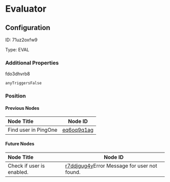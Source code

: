 # Evaluator
## Configuration
ID:  71uz2oxfw9

Type: EVAL 







### Additional Properties
fdo3dhvrb8
```string 
anyTriggersFalse
```





### Position

#### Previous Nodes
| Node Title | Node ID |
| :------------- | ------------ |
| Find user in PingOne | [eq6oq9q1ag](./eq6oq9q1ag.md) | 
 
 #### Future Nodes
| Node Title | Node ID |
| :------------- | ------------ |
| Check if user is enabled. |[r7ddjgug4y](./r7ddjgug4y.md)Error Message for user not found. |[fdo3dhvrb8](./fdo3dhvrb8.md) | 